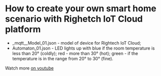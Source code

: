 # How to create your own smart home scenario with Righetch IoT Cloud platform

- _mqtt__Model_01.json - model of device for Rightech IoT Cloud;
-  Аutomaton_01.json - LED lights up with blue if the room temperature is less than 20° (coldly); red - more than 30° (hot); green - if the temperature is in the range from 20° to 30° (fine).  

Watch more [on youtube](https://www.youtube.com/watch?v=PZs_Qop051o&list=PLb9vz8ebECgXBgilNF5UF7j01h2xWS-3I&index=4)